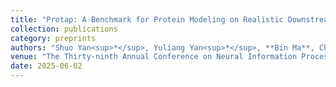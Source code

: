 ```yaml
---
title: "Protap: A Benchmark for Protein Modeling on Realistic Downstream Applications"
collection: publications
category: preprints
authors: "Shuo Yan<sup>*</sup>, Yuliang Yan<sup>*</sup>, **Bin Ma**, Chenao Li, Haochun Tang, Jiahua Lu, Minhua Lin, Yuyuan Feng, Hui Xiong, Enyan Dai"
venue: "The Thirty-ninth Annual Conference on Neural Information Processing Systems Datasets and Benchmarks Track (**NeurIPS 2025**)"
date: 2025-06-02
---
```

